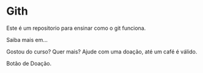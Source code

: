 # Gith


Este é um repositorio para ensinar como o git funciona.

Saiba mais em...

Gostou do curso? Quer mais? Ajude com uma doação, até um café é válido.


Botão de Doação.
